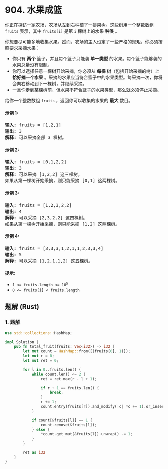 # 904. 水果成篮
你正在探访一家农场，农场从左到右种植了一排果树。这些树用一个整数数组 `fruits` 表示，其中 `fruits[i]` 是第 `i` 棵树上的水果 **种类** 。

你想要尽可能多地收集水果。然而，农场的主人设定了一些严格的规矩，你必须按照要求采摘水果：

* 你只有 **两个** 篮子，并且每个篮子只能装 **单一类型** 的水果。每个篮子能够装的水果总量没有限制。
* 你可以选择任意一棵树开始采摘，你必须从 **每棵** 树（包括开始采摘的树）上 **恰好摘一个水果** 。采摘的水果应当符合篮子中的水果类型。每采摘一次，你将会向右移动到下一棵树，并继续采摘。
* 一旦你走到某棵树前，但水果不符合篮子的水果类型，那么就必须停止采摘。

给你一个整数数组 `fruits` ，返回你可以收集的水果的 **最大** 数目。

#### 示例 1:
<pre>
<strong>输入:</strong> fruits = [1,2,1]
<strong>输出:</strong> 3
<strong>解释:</strong> 可以采摘全部 3 棵树。
</pre>

#### 示例 2:
<pre>
<strong>输入:</strong> fruits = [0,1,2,2]
<strong>输出:</strong> 3
<strong>解释:</strong> 可以采摘 [1,2,2] 这三棵树。
如果从第一棵树开始采摘，则只能采摘 [0,1] 这两棵树。
</pre>

#### 示例 3:
<pre>
<strong>输入:</strong> fruits = [1,2,3,2,2]
<strong>输出:</strong> 4
<strong>解释:</strong> 可以采摘 [2,3,2,2] 这四棵树。
如果从第一棵树开始采摘，则只能采摘 [1,2] 这两棵树。
</pre>

#### 示例 4:
<pre>
<strong>输入:</strong> fruits = [3,3,3,1,2,1,1,2,3,3,4]
<strong>输出:</strong> 5
<strong>解释:</strong> 可以采摘 [1,2,1,1,2] 这五棵树。
</pre>

#### 提示:
* <code>1 <= fruits.length <= 10<sup>5</sup></code>
* `0 <= fruits[i] < fruits.length`

## 题解 (Rust)

### 1. 题解
```Rust
use std::collections::HashMap;

impl Solution {
    pub fn total_fruit(fruits: Vec<i32>) -> i32 {
        let mut count = HashMap::from([(fruits[0], 1)]);
        let mut r = 0;
        let mut ret = 0;

        for l in 0..fruits.len() {
            while count.len() <= 2 {
                ret = ret.max(r - l + 1);

                if r + 1 == fruits.len() {
                    break;
                }
                r += 1;
                count.entry(fruits[r]).and_modify(|c| *c += 1).or_insert(1);
            }

            if count[&fruits[l]] == 1 {
                count.remove(&fruits[l]);
            } else {
                *count.get_mut(&fruits[l]).unwrap() -= 1;
            }
        }

        ret as i32
    }
}
```
